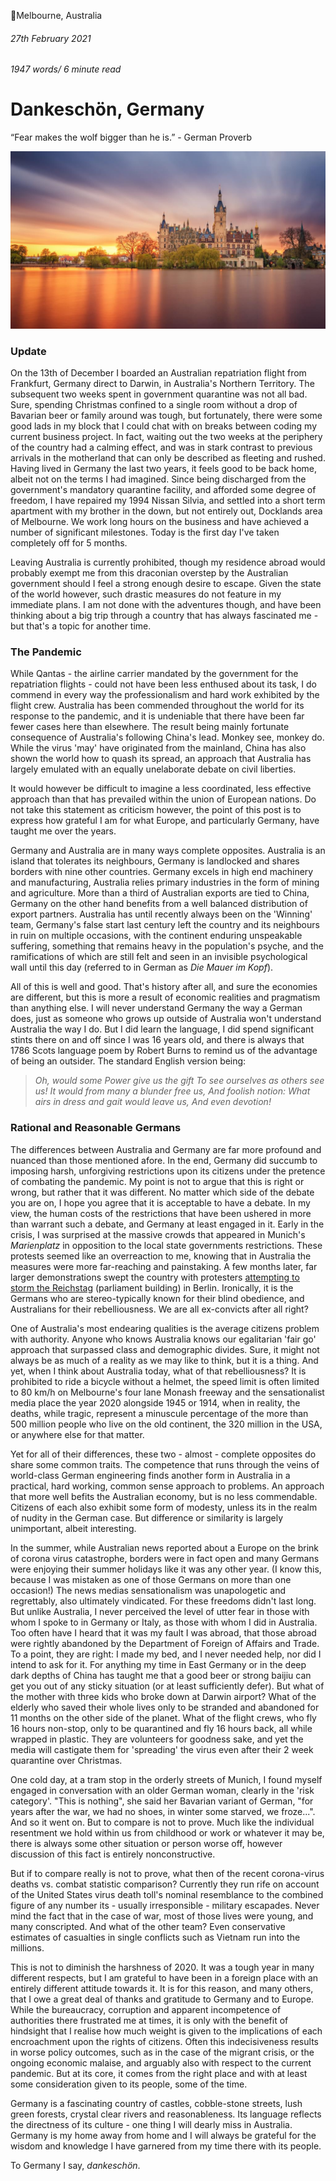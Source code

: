 📍Melbourne, Australia

###### 27th February 2021

###### 1947 words/ 6 minute read

# Dankeschön, Germany

“Fear makes the wolf bigger than he is.” - German Proverb

![My favourite place in Germany](/static/deutschland_001.jpg)

### Update

On the 13th of December I boarded an Australian repatriation flight from Frankfurt, Germany direct to Darwin, in Australia's Northern Territory. The subsequent two weeks spent in government quarantine was not all bad. Sure, spending Christmas confined to a single room without a drop of Bavarian beer or family around was tough, but fortunately, there were some good lads in my block that I could chat with on breaks between coding my current business project. In fact, waiting out the two weeks at the periphery of the country had a calming effect, and was in stark contrast to previous arrivals in the motherland that can only be described as fleeting and rushed. Having lived in Germany the last two years, it feels good to be back home, albeit not on the terms I had imagined. Since being discharged from the government's mandatory quarantine facility, and afforded some degree of freedom, I have repaired my 1994 Nissan Silvia, and settled into a short term apartment with my brother in the down, but not entirely out, Docklands area of Melbourne. We work long hours on the business and have achieved a number of significant milestones. Today is the first day I've taken completely off for 5 months.

Leaving Australia is currently prohibited, though my residence abroad would probably exempt me from this draconian overstep by the Australian government should I feel a strong enough desire to escape. Given the state of the world however, such drastic measures do not feature in my immediate plans. I am not done with the adventures though, and have been thinking about a big trip through a country that has always fascinated me - but that's a topic for another time.

### The Pandemic

While Qantas - the airline carrier mandated by the government for the repatriation flights - could not have been less enthused about its task, I do commend in every way the professionalism and hard work exhibited by the flight crew. Australia has been commended throughout the world for its response to the pandemic, and it is undeniable that there have been far fewer cases here than elsewhere. The result being mainly fortunate consequence of Australia's following China's lead. Monkey see, monkey do. While the virus 'may' have originated from the mainland, China has also shown the world how to quash its spread, an approach that Australia has largely emulated with an equally unelaborate debate on civil liberties.

It would however be difficult to imagine a less coordinated, less effective approach than that has prevailed within the union of European nations. Do not take this statement as criticism however, the point of this post is to express how grateful I am for what Europe, and particularly Germany, have taught me over the years.

Germany and Australia are in many ways complete opposites. Australia is an island that tolerates its neighbours, Germany is landlocked and shares borders with nine other countries. Germany excels in high end machinery and manufacturing, Australia relies primary industries in the form of mining and agriculture. More than a third of Australian exports are tied to China, Germany on the other hand benefits from a well balanced distribution of export partners. Australia has until recently always been on the 'Winning' team, Germany's false start last century left the country and its neighbours in ruin on multiple occasions, with the continent enduring unspeakable suffering, something that remains heavy in the population's psyche, and the ramifications of which are still felt and seen in an invisible psychological wall until this day (referred to in German as _Die Mauer im Kopf_).

All of this is well and good. That's history after all, and sure the economies are different, but this is more a result of economic realities and pragmatism than anything else. I will never understand Germany the way a German does, just as someone who grows up outside of Australia won't understand Australia the way I do. But I did learn the language, I did spend significant stints there on and off since I was 16 years old, and there is always that 1786 Scots language poem by Robert Burns to remind us of the advantage of being an outsider. The standard English version being:

> _Oh, would some Power give us the gift
> To see ourselves as others see us!
> It would from many a blunder free us,
> And foolish notion:
> What airs in dress and gait would leave us,
> And even devotion!_

### Rational and Reasonable Germans

The differences between Australia and Germany are far more profound and nuanced than those mentioned afore. In the end, Germany did succumb to imposing harsh, unforgiving restrictions upon its citizens under the pretence of combating the pandemic. My point is not to argue that this is right or wrong, but rather that it was different. No matter which side of the debate you are on, I hope you agree that it is acceptable to have a debate. In my view, the human costs of the restrictions that have been ushered in more than warrant such a debate, and Germany at least engaged in it. Early in the crisis, I was surprised at the massive crowds that appeared in Munich's _Marienplatz_ in opposition to the local state governments restrictions. These protests seemed like an overreaction to me, knowing that in Australia the measures were more far-reaching and painstaking. A few months later, far larger demonstrations swept the country with protesters [attempting to storm the Reichstag](https://www.bbc.com/news/world-europe-53964147) (parliament building) in Berlin. Ironically, it is the Germans who are stereo-typically known for their blind obedience, and Australians for their rebelliousness. We are all ex-convicts after all right?

One of Australia's most endearing qualities is the average citizens problem with authority. Anyone who knows Australia knows our egalitarian 'fair go' approach that surpassed class and demographic divides. Sure, it might not always be as much of a reality as we may like to think, but it is a thing. And yet, when I think about Australia today, what of that rebelliousness? It is prohibited to ride a bicycle without a helmet, the speed limit is often limited to 80 km/h on Melbourne's four lane Monash freeway and the sensationalist media place the year 2020 alongside 1945 or 1914, when in reality, the deaths, while tragic, represent a minuscule percentage of the more than 500 million people who live on the old continent, the 320 million in the USA, or anywhere else for that matter.

Yet for all of their differences, these two - almost - complete opposites do share some common traits. The competence that runs through the veins of world-class German engineering finds another form in Australia in a practical, hard working, common sense approach to problems. An approach that more well befits the Australian economy, but is no less commendable. Citizens of each also exhibit some form of modesty, unless its in the realm of nudity in the German case. But difference or similarity is largely unimportant, albeit interesting.

In the summer, while Australian news reported about a Europe on the brink of corona virus catastrophe, borders were in fact open and many Germans were enjoying their summer holidays like it was any other year. (I know this, because I was mistaken as one of those Germans on more than one occasion!) The news medias sensationalism was unapologetic and regrettably, also ultimately vindicated. For these freedoms didn't last long. But unlike Australia, I never perceived the level of utter fear in those with whom I spoke to in Germany or Italy, as those with whom I did in Australia. Too often have I heard that it was my fault I was abroad, that those abroad were rightly abandoned by the Department of Foreign of Affairs and Trade. To a point, they are right: I made my bed, and I never needed help, nor did I intend to ask for it. For anything my time in East Germany or in the deep dark depths of China has taught me that a good beer or strong baijiu can get you out of any sticky situation (or at least sufficiently defer). But what of the mother with three kids who broke down at Darwin airport? What of the elderly who saved their whole lives only to be stranded and abandoned for 11 months on the other side of the planet. What of the flight crews, who fly 16 hours non-stop, only to be quarantined and fly 16 hours back, all while wrapped in plastic. They are volunteers for goodness sake, and yet the media will castigate them for 'spreading' the virus even after their 2 week quarantine over Christmas.

One cold day, at a tram stop in the orderly streets of Munich, I found myself engaged in conversation with an older German woman, clearly in the 'risk category'. "This is nothing", she said her Bavarian variant of German, "for years after the war, we had no shoes, in winter some starved, we froze...". And so it went on. But to compare is not to prove. Much like the individual resentment we hold within us from childhood or work or whatever it may be, there is always some other situation or person worse off, however discussion of this fact is entirely nonconstructive.

But if to compare really is not to prove, what then of the recent corona-virus deaths vs. combat statistic comparison? Currently they run rife on account of the United States virus death toll's nominal resemblance to the combined figure of any number its - usually irresponsible - military escapades. Never mind the fact that in the case of war, most of those lives were young, and many conscripted. And what of the other team? Even conservative estimates of casualties in single conflicts such as Vietnam run into the millions.

This is not to diminish the harshness of 2020. It was a tough year in many different respects, but I am grateful to have been in a foreign place with an entirely different attitude towards it. It is for this reason, and many others, that I owe a great deal of thanks and gratitude to Germany and to Europe. While the bureaucracy, corruption and apparent incompetence of authorities there frustrated me at times, it is only with the benefit of hindsight that I realise how much weight is given to the implications of each encroachment upon the rights of citizens. Often this indecisiveness results in worse policy outcomes, such as in the case of the migrant crisis, or the ongoing economic malaise, and arguably also with respect to the current pandemic. But at its core, it comes from the right place and with at least some consideration given to its people, some of the time.

Germany is a fascinating country of castles, cobble-stone streets, lush green forests, crystal clear rivers and reasonableness. Its language reflects the directness of its culture - one thing I will dearly miss in Australia. Germany is my home away from home and I will always be grateful for the wisdom and knowledge I have garnered from my time there with its people.

To Germany I say, _dankeschön_.
